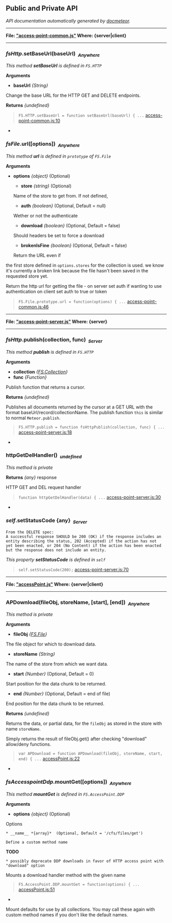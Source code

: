## Public and Private API ##

_API documentation automatically generated by [docmeteor](https://github.com/raix/docmeteor)._

***

__File: ["access-point-common.js"](access-point-common.js) Where: {server|client}__

***

### <a name="FS.HTTP.setBaseUrl"></a>*fsHttp*.setBaseUrl(baseUrl)&nbsp;&nbsp;<sub><i>Anywhere</i></sub> ###

*This method __setBaseUrl__ is defined in `FS.HTTP`*

__Arguments__

* __baseUrl__ *{String}*  

 Change the base URL for the HTTP GET and DELETE endpoints.


__Returns__  *{undefined}*


> ```FS.HTTP.setBaseUrl = function setBaseUrl(baseUrl) { ...``` [access-point-common.js:10](access-point-common.js#L10)


-

### <a name="FS.File.prototype.url"></a>*fsFile*.url([options])&nbsp;&nbsp;<sub><i>Anywhere</i></sub> ###

*This method __url__ is defined in `prototype` of `FS.File`*

__Arguments__

* __options__ *{object}*  (Optional)
    * __store__ *{string}*  (Optional)

    Name of the store to get from. If not defined,

    * __auth__ *{boolean}*  (Optional, Default = null)

    Wether or not the authenticate

    * __download__ *{boolean}*  (Optional, Default = false)

    Should headers be set to force a download

    * __brokenIsFine__ *{boolean}*  (Optional, Default = false)

    Return the URL even if


the first store defined in `options.stores` for the collection is used.
we know it's currently a broken link because the file hasn't been saved in
the requested store yet.

Return the http url for getting the file - on server set auth if wanting to
use authentication on client set auth to true or token

> ```FS.File.prototype.url = function(options) { ...``` [access-point-common.js:46](access-point-common.js#L46)


***

__File: ["access-point-server.js"](access-point-server.js) Where: {server}__

***

### <a name="FS.HTTP.publish"></a>*fsHttp*.publish(collection, func)&nbsp;&nbsp;<sub><i>Server</i></sub> ###

*This method __publish__ is defined in `FS.HTTP`*

__Arguments__

* __collection__ *{[FS.Collection](#FS.Collection)}*  
* __func__ *{Function}*  

 Publish function that returns a cursor.


__Returns__  *{undefined}*


Publishes all documents returned by the cursor at a GET URL
with the format baseUrl/record/collectionName. The publish
function `this` is similar to normal `Meteor.publish`.

> ```FS.HTTP.publish = function fsHttpPublish(collection, func) { ...``` [access-point-server.js:18](access-point-server.js#L18)


-

### <a name="httpGetDelHandler"></a>httpGetDelHandler()&nbsp;&nbsp;<sub><i>undefined</i></sub> ###

*This method is private*

__Returns__  *{any}*
response


HTTP GET and DEL request handler

> ```function httpGetDelHandler(data) { ...``` [access-point-server.js:30](access-point-server.js#L30)


-

### <a name="self.setStatusCode"></a>*self*.setStatusCode {any}&nbsp;&nbsp;<sub><i>Server</i></sub> ###

```
From the DELETE spec:
A successful response SHOULD be 200 (OK) if the response includes an
entity describing the status, 202 (Accepted) if the action has not
yet been enacted, or 204 (No Content) if the action has been enacted
but the response does not include an entity.
```
*This property __setStatusCode__ is defined in `self`*

> ```self.setStatusCode(200);``` [access-point-server.js:70](access-point-server.js#L70)


***

__File: ["accessPoint.js"](accessPoint.js) Where: {server|client}__

***

### <a name="APDownload"></a>APDownload(fileObj, storeName, [start], [end])&nbsp;&nbsp;<sub><i>Anywhere</i></sub> ###

*This method is private*

__Arguments__

* __fileObj__ *{[FS.File](#FS.File)}*  

 The file object for which to download data.

* __storeName__ *{String}*  

 The name of the store from which we want data.

* __start__ *{Number}*  (Optional, Default = 0)

 Start position for the data chunk to be returned.

* __end__ *{Number}*  (Optional, Default = end of file)

 End position for the data chunk to be returned.


__Returns__  *{undefined}*


Returns the data, or partial data, for the `fileObj` as stored in the
store with name `storeName`.

Simply returns the result of fileObj.get() after checking "download"
allow/deny functions.

> ```var APDownload = function APDownload(fileObj, storeName, start, end) { ...``` [accessPoint.js:22](accessPoint.js#L22)


-

### <a name="FS.AccessPoint.DDP.mountGet"></a>*fsAccesspointDdp*.mountGet([options])&nbsp;&nbsp;<sub><i>Anywhere</i></sub> ###

*This method __mountGet__ is defined in `FS.AccessPoint.DDP`*

__Arguments__

* __options__ *{object}*  (Optional)

 Options

    * __name__ *{array}*  (Optional, Default = '/cfs/files/get')

    Define a custom method name


__TODO__
```
* possibly deprecate DDP downloads in favor of HTTP access point with "download" option
```


Mounts a download handler method with the given name

> ```FS.AccessPoint.DDP.mountGet = function(options) { ...``` [accessPoint.js:51](accessPoint.js#L51)



-
Mount defaults for use by all collections. You may call these
again with custom method names if you don't like the default names.
